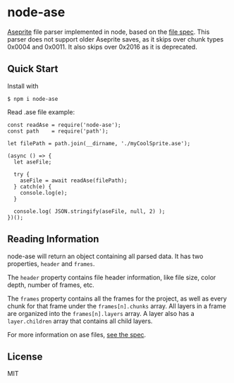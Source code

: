 # node-ase
[Aseprite](https://github.com/aseprite/aseprite) file parser implemented in node, based on the [file spec](https://github.com/aseprite/aseprite/blob/master/docs/ase-file-specs.md). This parser does not support older Aseprite saves, as it skips over chunk types 0x0004 and 0x0011. It also skips over 0x2016 as it is deprecated.

## Quick Start
Install with
```
$ npm i node-ase
```

Read .ase file example:
```
const readAse = require('node-ase');
const path    = require('path');

let filePath = path.join(__dirname, './myCoolSprite.ase');

(async () => {
  let aseFile;

  try {
    aseFile = await readAse(filePath);
  } catch(e) {
    console.log(e);
  }

  console.log( JSON.stringify(aseFile, null, 2) );
})();
```

## Reading Information
node-ase will return an object containing all parsed data. It has two properties, `header` and `frames`.

The `header` property contains file header information, like file size, color depth, number of frames, etc.

The `frames` property contains all the frames for the project, as well as every chunk for that frame under the `frames[n].chunks` array. All layers in a frame are organized into the `frames[n].layers` array. A layer also has a `layer.children` array that contains all child layers.

For more information on ase files, [see the spec](https://github.com/aseprite/aseprite/blob/master/docs/ase-file-specs.md).

## License
MIT
